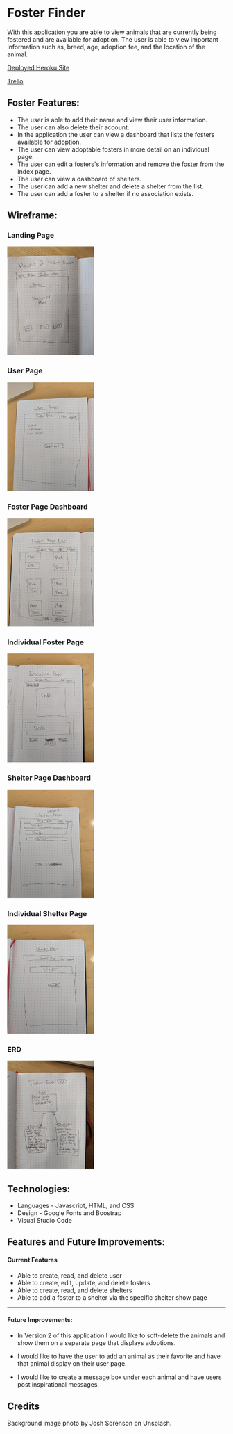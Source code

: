 # Foster Finder

With this application you are able to view animals that are currently being fostered and are available for adoption. The user is able to view important information such as, breed, age, adoption fee, and the location of the animal.

[Deployed Heroku Site](https://rocky-sierra-50409.herokuapp.com/)

[Trello](https://trello.com/b/OZiwvSq2/foster-find)

## Foster Features:

* The user is able to add their name and view their user information.
* The user can also delete their account.
* In the application the user can view a dashboard that lists the fosters available for adoption.
* The user can view adoptable fosters in more detail on an individual page.
* The user can edit a fosters's information and remove the foster from the index page.
* The user can view a dashboard of shelters.
* The user can add a new shelter and delete a shelter from the list.
* The user can add a foster to a shelter if no association exists.

## Wireframe:

### Landing Page
<img src='media/landing_page.jpg' alt='landing page' height=250 width=200/>

### User Page
<img src='media/user_page.jpg' alt='user page' height=250 width=200/>

### Foster Page Dashboard
<img src='media/foster_dashboard.jpg' alt='foster page dashboard' height=250 width=200/>

### Individual Foster Page
<img src='media/individual_foster_page.jpg' alt='individual foster page' height=250 width=200/>

### Shelter Page Dashboard
<img src='media/shelter_dashboard.jpg' alt='shelter page dashboard' height=250 width=200/>

### Individual Shelter Page
<img src='media/shelter_page.jpg' alt='individual shelter page' height=250 width=200/>

### ERD
<img src='media/erd.jpg' alt='erd page' height=250 width=200/>

## Technologies:

* Languages - Javascript, HTML, and CSS
* Design - Google Fonts and Boostrap
* Visual Studio Code

## Features and Future Improvements:

#### Current Features

* Able to create, read, and delete user
* Able to create, edit, update, and delete fosters
* Able to create, read, and delete shelters
* Able to add a foster to a shelter via the specific shelter show page

___

#### Future Improvements:

* In Version 2 of this application I would like to soft-delete the animals and show them on a separate page that displays adoptions.

* I would like to have the user to add an animal as their favorite and have that animal display on their user page.

* I would like to create a message box under each animal and have users post inspirational messages.

## Credits

Background image photo by Josh Sorenson on Unsplash.